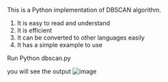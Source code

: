 
This is a Python implementation of DBSCAN algorithm.

1. It is easy to read and understand
2. It is efficient
3. It can be converted to other languages easily
4. It has a simple example to use

Run
  Python dbscan.py

you will see the output
![image](https://github.com/user-attachments/assets/5d9770d8-00c9-4f7f-bd0b-c8f27d237113)
